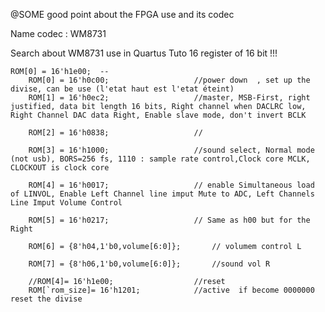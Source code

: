 @SOME good point about the FPGA use and its codec

Name codec : WM8731

Search about WM8731 use in Quartus Tuto 
16 register of 16 bit !!!


	ROM[0] = 16'h1e00;  -- 
		ROM[0] = 16'h0c00;	    			 //power down  , set up the divise, can be use (l'etat haut est l'etat éteint)
		ROM[1] = 16'h0ec2;	   		    	 //master, MSB-First, right justified, data bit length 16 bits, Right channel when DACLRC low, Right Channel DAC data Right, Enable slave mode, don't invert BCLK

		ROM[2] = 16'h0838;	    			 //
	
		ROM[3] = 16'h1000;					 //sound select, Normal mode (not usb), BORS=256 fs, 1110 : sample rate control,Clock core MCLK, CLOCKOUT is clock core 
	
		ROM[4] = 16'h0017;					 // enable Simultaneous load of LINVOL, Enable Left Channel line imput Mute to ADC, Left Channels Line Imput Volume Control

		ROM[5] = 16'h0217;					 // Same as h00 but for the Right

		ROM[6] = {8'h04,1'b0,volume[6:0]};		 // volumem control L

		ROM[7] = {8'h06,1'b0,volume[6:0]};	     //sound vol R
	
		//ROM[4]= 16'h1e00;		             //reset	
		ROM[`rom_size]= 16'h1201;            //active  if become 0000000 reset the divise